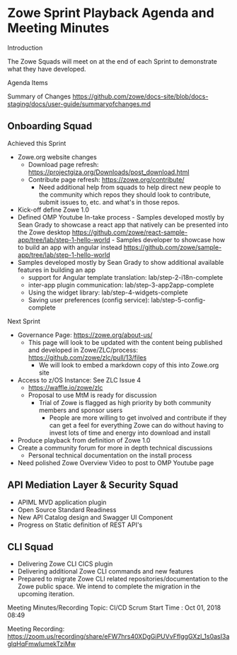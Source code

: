# Zowe Sprint Playback Agenda and Meeting Minutes

Introduction

The Zowe Squads will meet on at the end of each Sprint to demonstrate what they have developed.

Agenda Items

Summary of Changes
https://github.com/zowe/docs-site/blob/docs-staging/docs/user-guide/summaryofchanges.md

Onboarding Squad
----------------

Achieved this Sprint
- Zowe.org website changes
  - Download page refresh: https://projectgiza.org/Downloads/post_download.html
  - Contribute page refresh: https://zowe.org/contribute/
    - Need additional help from squads to help direct new people to the community which repos they should look to contribute, submit issues to, etc. and what's in those repos.
- Kick-off define Zowe 1.0
- Defined OMP Youtube In-take process
- Samples developed mostly by Sean Grady to showcase a react app that natively can be presented into the Zowe desktop
https://github.com/zowe/react-sample-app/tree/lab/step-1-hello-world
- Samples developer to showcase how to build an app with angular instead
https://github.com/zowe/sample-app/tree/lab/step-1-hello-world
- Samples developed mostly by Sean Grady to show additional available features in building an app
    - support for Angular template translation: lab/step-2-i18n-complete
    - inter-app plugin communication: lab/step-3-app2app-complete
    - Using the widget library: lab/step-4-widgets-complete
    - Saving user preferences (config service): lab/step-5-config-complete

Next Sprint
- Governance Page: https://zowe.org/about-us/
  - This page will look to be updated with the content being published and developed in Zowe/ZLC/process: https://github.com/zowe/zlc/pull/13/files
    - We will look to embed a markdown copy of this into Zowe.org site
- Access to z/OS Instance: See ZLC Issue 4
  - https://waffle.io/zowe/zlc
  - Proposal to use MtM is ready for discussion
    - Trial of Zowe is flagged as high priority by both community members and sponsor users 
      - People are more willing to get involved and contribute if they can get a feel for everything Zowe can do without having to invest lots of time and energy into download and install
- Produce playback from definition of Zowe 1.0
- Create a community forum for more in depth technical discussions
  - Personal technical documentation on the install process 
- Need polished Zowe Overview Video to post to OMP Youtube page

API Mediation Layer & Security Squad
------------------------------------
- APIML MVD application plugin 
- Open Source Standard Readiness 
- New API Catalog design and Swagger UI Component
- Progress on Static definition of REST API's 

CLI Squad
---------
- Delivering Zowe CLI CICS plugin
- Delivering additional Zowe CLI commands and new features
- Prepared to migrate Zowe CLI related repositories/documentation to the Zowe public space. We intend to complete the migration in the upcoming iteration.


Meeting Minutes/Recording
Topic: CI/CD Scrum
Start Time : Oct 01, 2018 08:49

Meeting Recording:
https://zoom.us/recording/share/eFW7hrs40XDgGiPUVvFflggGXzl_1s0asI3aglqHqFmwIumekTziMw
